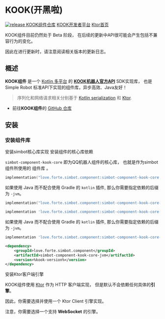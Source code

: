 # KOOK(开黑啦)

<a href="https://github.com/simple-robot/simbot-component-kook/releases/latest">
<img alt="release" src="https://img.shields.io/github/v/release/simple-robot/simbot-component-kook" />
</a>

<seealso>
<category ref="links">
<a href="https://github.com/simple-robot/simbot-component-kook">KOOK组件仓库</a>
<a href="https://developer.kookapp.cn/doc/reference">KOOK开发者平台</a>
<a href="https://ktor.io/">Ktor首页</a>
</category>
</seealso>

<warning>

KOOK组件目前仍然处于
<control>Beta</control> 阶段，
在后续的更新中API很可能会产生包括不兼容行为的变化。

因此在进行更新时，请注意阅读相关版本的更新日志。

</warning>

## 概述

**KOOK组件**
是一个 [Kotlin 多平台](https://kotlinlang.org/docs/multiplatform.html) 的 [**KOOK机器人官方API**](https://developer.kookapp.cn/doc/reference) 
SDK实现库，
也是 Simple Robot 标准API下实现的组件库，异步高效、Java友好！

> 序列化和网络请求相关分别基于 [Kotlin serialization](https://github.com/Kotlin/kotlinx.serialization)
> 和 [Ktor](https://ktor.io/).

- 前往**KOOK组件**的 [GitHub 仓库](https://github.com/simple-robot/simbot-component-kook)

## 安装
### 安装组件库

<procedure id="install-core" title="安装依赖">
<step>
<control>安装simbot核心库实现</control>

<include from="refers.md" element-id="pre-component-install" />
</step>
<step>
<control>安装组件的核心库依赖</control>

`simbot-component-kook-core`
即为QQ机器人组件的核心库，
也就是作为simbot组件所使用的
<tooltip term="组件">组件库</tooltip> 。

<tabs id="kook-build" group="build">
<tab title="Gradle(Kotlin DSL)" group-key="kts">

```Kotlin
implementation("love.forte.simbot.component:simbot-component-kook-core:%kook-version%")
```

如果使用 Java 而不配合使用 Gradle 的 `kotlin` 插件, 那么你需要指定依赖的后缀为 `-jvm`。

```Kotlin
implementation("love.forte.simbot.component:simbot-component-kook-core-jvm:%kook-version%")
```

</tab>
<tab title="Gradle(Groovy)" group-key="groovy">

```Groovy
implementation 'love.forte.simbot.component:simbot-component-kook-core:%kook-version%'
```

如果使用 Java 而不配合使用 Gradle 的 `kotlin` 插件, 那么你需要指定依赖的后缀为 `-jvm`。

```Groovy
implementation 'love.forte.simbot.component:simbot-component-kook-core-jvm:%kook-version%'
```

</tab>
<tab title="Maven" group-key="maven">

```xml
<dependency>
    <groupId>love.forte.simbot.component</groupId>
    <artifactId>simbot-component-kook-core-jvm</artifactId>
    <version>%kook-version%</version>
</dependency>
```

</tab>
</tabs>
</step>
<step>
<control>安装Ktor客户端引擎</control>

KOOK组件使用 [Ktor](https://ktor.io) 作为 HTTP 客户端实现，
但是默认不会依赖任何具体的**引擎**。

因此，你需要选择并使用一个 Ktor Client 引擎实现。

<warning>

注意，你需要选择一个支持 **WebSocket** 的引擎。

</warning>

<include from="refers.md" element-id="engine-choose"/>
</step>
</procedure>



